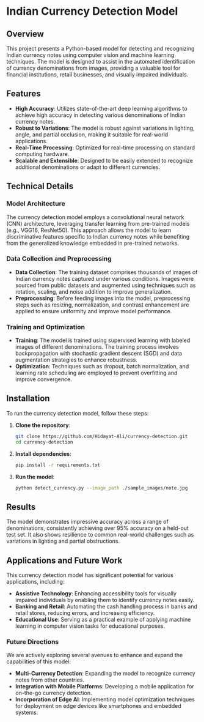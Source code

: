 # Indian Currency Detection Model

## Overview

This project presents a Python-based model for detecting and recognizing Indian currency notes using computer vision and machine learning techniques. The model is designed to assist in the automated identification of currency denominations from images, providing a valuable tool for financial institutions, retail businesses, and visually impaired individuals. 

## Features

- **High Accuracy**: Utilizes state-of-the-art deep learning algorithms to achieve high accuracy in detecting various denominations of Indian currency notes.
- **Robust to Variations**: The model is robust against variations in lighting, angle, and partial occlusion, making it suitable for real-world applications.
- **Real-Time Processing**: Optimized for real-time processing on standard computing hardware.
- **Scalable and Extensible**: Designed to be easily extended to recognize additional denominations or adapt to different currencies.

## Technical Details

### Model Architecture

The currency detection model employs a convolutional neural network (CNN) architecture, leveraging transfer learning from pre-trained models (e.g., VGG16, ResNet50). This approach allows the model to learn discriminative features specific to Indian currency notes while benefiting from the generalized knowledge embedded in pre-trained networks.

### Data Collection and Preprocessing

- **Data Collection**: The training dataset comprises thousands of images of Indian currency notes captured under various conditions. Images were sourced from public datasets and augmented using techniques such as rotation, scaling, and noise addition to improve generalization.
- **Preprocessing**: Before feeding images into the model, preprocessing steps such as resizing, normalization, and contrast enhancement are applied to ensure uniformity and improve model performance.

### Training and Optimization

- **Training**: The model is trained using supervised learning with labeled images of different denominations. The training process involves backpropagation with stochastic gradient descent (SGD) and data augmentation strategies to enhance robustness.
- **Optimization**: Techniques such as dropout, batch normalization, and learning rate scheduling are employed to prevent overfitting and improve convergence.

## Installation

To run the currency detection model, follow these steps:

1. **Clone the repository**:
   ```bash
   git clone https://github.com/Hidayat-Ali/currency-detection.git
   cd currency-detection
   ```

2. **Install dependencies**:
   ```bash
   pip install -r requirements.txt
   ```

3. **Run the model**:
   ```bash
   python detect_currency.py --image_path ./sample_images/note.jpg
   ```

## Results

The model demonstrates impressive accuracy across a range of denominations, consistently achieving over 95% accuracy on a held-out test set. It also shows resilience to common real-world challenges such as variations in lighting and partial obstructions.

## Applications and Future Work

This currency detection model has significant potential for various applications, including:

- **Assistive Technology**: Enhancing accessibility tools for visually impaired individuals by enabling them to identify currency notes easily.
- **Banking and Retail**: Automating the cash handling process in banks and retail stores, reducing errors, and increasing efficiency.
- **Educational Use**: Serving as a practical example of applying machine learning in computer vision tasks for educational purposes.

### Future Directions

We are actively exploring several avenues to enhance and expand the capabilities of this model:

- **Multi-Currency Detection**: Expanding the model to recognize currency notes from other countries.
- **Integration with Mobile Platforms**: Developing a mobile application for on-the-go currency detection.
- **Incorporation of Edge AI**: Implementing model optimization techniques for deployment on edge devices like smartphones and embedded systems.


